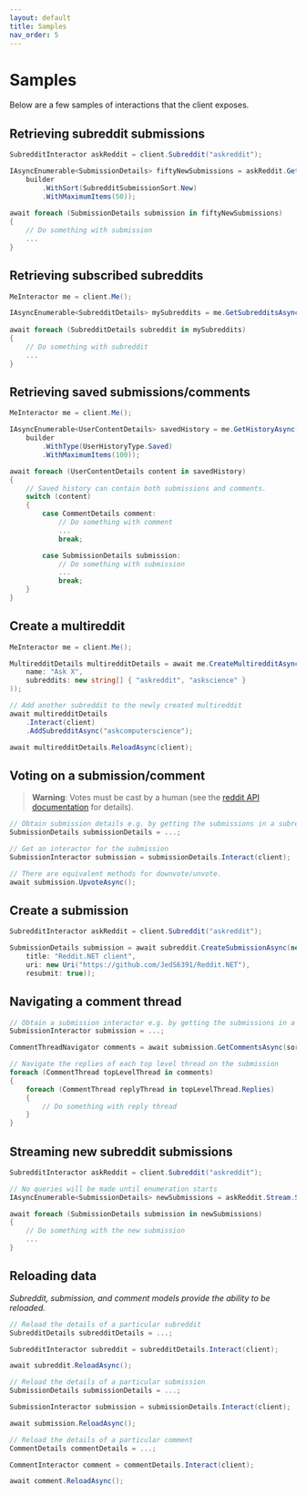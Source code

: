 ```yaml
---
layout: default
title: Samples
nav_order: 5
---
```


# Samples

Below are a few samples of interactions that the client exposes.

## Retrieving subreddit submissions

```cs
SubredditInteractor askReddit = client.Subreddit("askreddit");

IAsyncEnumerable<SubmissionDetails> fiftyNewSubmissions = askReddit.GetSubmissionsAsync(builder => 
    builder
        .WithSort(SubredditSubmissionSort.New)
        .WithMaximumItems(50));
        
await foreach (SubmissionDetails submission in fiftyNewSubmissions)
{
    // Do something with submission
    ...
}
```

## Retrieving subscribed subreddits

```cs
MeInteractor me = client.Me();

IAsyncEnumerable<SubredditDetails> mySubreddits = me.GetSubredditsAsync();
        
await foreach (SubredditDetails subreddit in mySubreddits)
{            
    // Do something with subreddit
    ...
}
```

## Retrieving saved submissions/comments

```cs
MeInteractor me = client.Me(); 

IAsyncEnumerable<UserContentDetails> savedHistory = me.GetHistoryAsync(builder =>
    builder
        .WithType(UserHistoryType.Saved)                    
        .WithMaximumItems(100));

await foreach (UserContentDetails content in savedHistory)
{
    // Saved history can contain both submissions and comments.
    switch (content)
    {
        case CommentDetails comment:
            // Do something with comment
            ...
            break;

        case SubmissionDetails submission:
            // Do something with submission
            ...        
            break;
    }    
}
```

## Create a multireddit

```cs
MeInteractor me = client.Me(); 

MultiredditDetails multiredditDetails = await me.CreateMultiredditAsync(new MultiredditCreationDetails(
    name: "Ask X",
    subreddits: new string[] { "askreddit", "askscience" }
));

// Add another subreddit to the newly created multireddit
await multiredditDetails
    .Interact(client)
    .AddSubredditAsync("askcomputerscience");

await multiredditDetails.ReloadAsync(client);
```

## Voting on a submission/comment

> **Warning**: Votes must be cast by a human (see the [reddit API documentation](https://www.reddit.com/dev/api/oauth#POST_api_vote) for details).

```cs
// Obtain submission details e.g. by getting the submissions in a subreddit
SubmissionDetails submissionDetails = ...;

// Get an interactor for the submission
SubmissionInteractor submission = submissionDetails.Interact(client);

// There are equivalent methods for downvote/unvote.
await submission.UpvoteAsync();
```

## Create a submission

```cs
SubredditInteractor askReddit = client.Subreddit("askreddit");

SubmissionDetails submission = await subreddit.CreateSubmissionAsync(new LinkSubmissionCreationDetails(
    title: "Reddit.NET client",
    uri: new Uri("https://github.com/JedS6391/Reddit.NET"),
    resubmit: true));
```

## Navigating a comment thread

```cs
// Obtain a submission interactor e.g. by getting the submissions in a subreddit
SubmissionInteractor submission = ...;

CommentThreadNavigator comments = await submission.GetCommentsAsync(sort: SubmissionsCommentSort.Top);

// Navigate the replies of each top level thread on the submission
foreach (CommentThread topLevelThread in comments)
{
    foreach (CommentThread replyThread in topLevelThread.Replies)
    {
        // Do something with reply thread     
    }
}
```

## Streaming new subreddit submissions

```cs
SubredditInteractor askReddit = client.Subreddit("askreddit");

// No queries will be made until enumeration starts
IAsyncEnumerable<SubmissionDetails> newSubmissions = askReddit.Stream.SubmissionsAsync();

await foreach (SubmissionDetails submission in newSubmissions)
{
    // Do something with the new submission
    ...
}
```

## Reloading data

_Subreddit, submission, and comment models provide the ability to be reloaded._

```cs
// Reload the details of a particular subreddit
SubredditDetails subredditDetails = ...;

SubredditInteractor subreddit = subredditDetails.Interact(client);

await subreddit.ReloadAsync();

// Reload the details of a particular submission
SubmissionDetails submissionDetails = ...;

SubmissionInteractor submission = submissionDetails.Interact(client);

await submission.ReloadAsync();

// Reload the details of a particular comment
CommentDetails commentDetails = ...;

CommentInteractor comment = commentDetails.Interact(client);

await comment.ReloadAsync();
```
